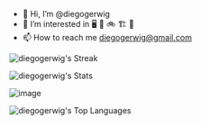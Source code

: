 - 👋 Hi, I’m @diegogerwig
- 👀 I’m interested in 🖥 🐶 🚲 🏗 🔭
- 📫 How to reach me diegogerwig@gmail.com

![diegogerwig's Streak](https://github-readme-streak-stats.herokuapp.com/?user=diegogerwig&theme=vue-dark&hide_border=false)

![diegogerwig's Stats](https://github-readme-stats.vercel.app/api?username=diegogerwig&theme=vue-dark&show_icons=true&hide_border=false&count_private=true)

![image](https://wakatime.com/share/@diegogerwig/dac2c4ca-c077-419a-b2ec-ad836969b8e9.svg)

<!--START_SECTION:waka-->
<!--END_SECTION:waka-->

![diegogerwig's Top Languages](https://github-readme-stats.vercel.app/api/top-langs/?username=diegogerwig&theme=vue-dark&show_icons=true&hide_border=false&layout=compact)

<!---
DiegoGerwig/DiegoGerwig is a ✨ special ✨ repository because its `README.md` (this file) appears on your GitHub profile.
You can click the Preview link to take a look at your changes.
--->
